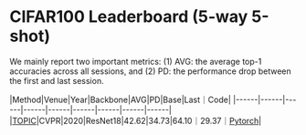 # CIFAR100 Leaderboard (5-way 5-shot)

We mainly report two important metrics: (1) AVG: the average top-1 accuracies across all sessions, and (2) PD: the performance drop between the first and last session. 

|Method|Venue|Year|Backbone|AVG|PD|Base|Last｜Code|
|------|------|------|------|------|------|------|------|------|
|[TOPIC](https://openaccess.thecvf.com/content_CVPR_2020/papers/Tao_Few-Shot_Class-Incremental_Learning_CVPR_2020_paper.pdf)|CVPR|2020|ResNet18|42.62|34.73|64.10｜29.37｜[Pytorch](https://github.com/xyutao/fscil)|
